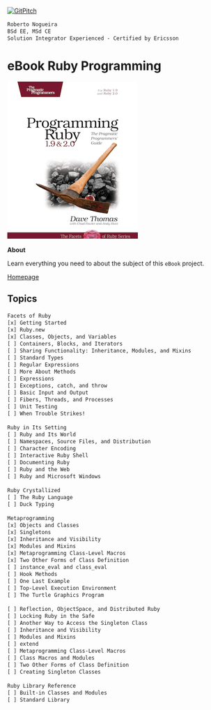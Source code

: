 [![GitPitch](https://gitpitch.com/assets/badge.svg)](https://gitpitch.com/enogrob/ebook-project/master)
```
Roberto Nogueira  
BSd EE, MSd CE
Solution Integrator Experienced - Certified by Ericsson
```
# eBook Ruby Programming

![ebook image](assets/ebook.png)

**About**

Learn everything you need to about the subject of this `eBook` project.

[Homepage](https://imagery.pragprog.com/products/355/ruby4.jpg?1378671145)

## Topics
```
Facets of Ruby
[x] Getting Started
[x] Ruby.new
[x] Classes, Objects, and Variables
[ ] Containers, Blocks, and Iterators
[ ] Sharing Functionality: Inheritance, Modules, and Mixins
[ ] Standard Types
[ ] Regular Expressions
[ ] More About Methods
[ ] Expressions
[ ] Exceptions, catch, and throw
[ ] Basic Input and Output
[ ] Fibers, Threads, and Processes
[ ] Unit Testing
[ ] When Trouble Strikes!

Ruby in Its Setting
[ ] Ruby and Its World
[ ] Namespaces, Source Files, and Distribution
[ ] Character Encoding
[ ] Interactive Ruby Shell
[ ] Documenting Ruby
[ ] Ruby and the Web
[ ] Ruby and Microsoft Windows

Ruby Crystallized
[ ] The Ruby Language
[ ] Duck Typing

Metaprogramming
[x] Objects and Classes
[x] Singletons
[x] Inheritance and Visibility
[x] Modules and Mixins
[x] Metaprogramming Class-Level Macros
[x] Two Other Forms of Class Definition
[ ] instance_eval and class_eval
[ ] Hook Methods
[ ] One Last Example
[ ] Top-Level Execution Environment
[ ] The Turtle Graphics Program

[ ] Reflection, ObjectSpace, and Distributed Ruby
[ ] Locking Ruby in the Safe
[ ] Another Way to Access the Singleton Class
[ ] Inheritance and Visibility
[ ] Modules and Mixins
[ ] extend
[ ] Metaprogramming Class-Level Macros
[ ] Class Macros and Modules
[ ] Two Other Forms of Class Definition
[ ] Creating Singleton Classes

Ruby Library Reference
[ ] Built-in Classes and Modules
[ ] Standard Library
```
